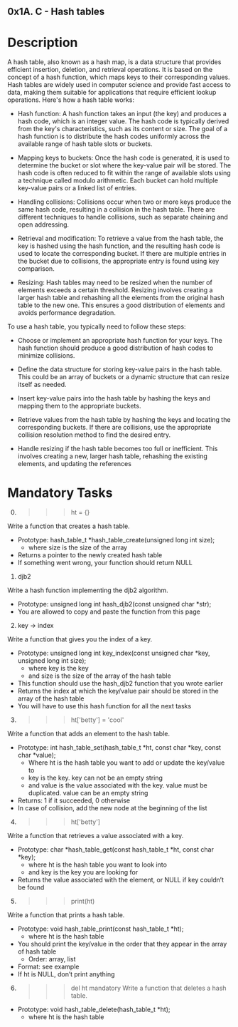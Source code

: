 ## 0x1A. C - Hash tables

# Description

A hash table, also known as a hash map, is a data structure that provides efficient insertion, deletion, and retrieval operations. It is based on the concept of a hash function, which maps keys to their corresponding values. Hash tables are widely used in computer science and provide fast access to data, making them suitable for applications that require efficient lookup operations.
Here's how a hash table works:

* Hash function: A hash function takes an input (the key) and produces a hash code, which is an integer value. The hash code is typically derived from the key's characteristics, such as its content or size. The goal of a hash function is to distribute the hash codes uniformly across the available range of hash table slots or buckets.

* Mapping keys to buckets: Once the hash code is generated, it is used to determine the bucket or slot where the key-value pair will be stored. The hash code is often reduced to fit within the range of available slots using a technique called modulo arithmetic. Each bucket can hold multiple key-value pairs or a linked list of entries.

* Handling collisions: Collisions occur when two or more keys produce the same hash code, resulting in a collision in the hash table. There are different techniques to handle collisions, such as separate chaining and open addressing.

* Retrieval and modification: To retrieve a value from the hash table, the key is hashed using the hash function, and the resulting hash code is used to locate the corresponding bucket. If there are multiple entries in the bucket due to collisions, the appropriate entry is found using key comparison.

* Resizing: Hash tables may need to be resized when the number of elements exceeds a certain threshold. Resizing involves creating a larger hash table and rehashing all the elements from the original hash table to the new one. This ensures a good distribution of elements and avoids performance degradation.

To use a hash table, you typically need to follow these steps:

* Choose or implement an appropriate hash function for your keys. The hash function should produce a good distribution of hash codes to minimize collisions.

* Define the data structure for storing key-value pairs in the hash table. This could be an array of buckets or a dynamic structure that can resize itself as needed.

* Insert key-value pairs into the hash table by hashing the keys and mapping them to the appropriate buckets.

* Retrieve values from the hash table by hashing the keys and locating the corresponding buckets. If there are collisions, use the appropriate collision resolution method to find the desired entry.

* Handle resizing if the hash table becomes too full or inefficient. This involves creating a new, larger hash table, rehashing the existing elements, and updating the references

# Mandatory Tasks

0. >>> ht = {}

Write a function that creates a hash table.

* Prototype: hash_table_t *hash_table_create(unsigned long int size);
    - where size is the size of the array
* Returns a pointer to the newly created hash table
* If something went wrong, your function should return NULL


1. djb2

Write a hash function implementing the djb2 algorithm.

* Prototype: unsigned long int hash_djb2(const unsigned char *str);
* You are allowed to copy and paste the function from this page


2. key -> index

Write a function that gives you the index of a key.

* Prototype: unsigned long int key_index(const unsigned char *key, unsigned long int size);
    - where key is the key
    - and size is the size of the array of the hash table
* This function should use the hash_djb2 function that you wrote earlier
* Returns the index at which the key/value pair should be stored in the array of the hash table
* You will have to use this hash function for all the next tasks


3. >>> ht['betty'] = 'cool'

Write a function that adds an element to the hash table.

* Prototype: int hash_table_set(hash_table_t *ht, const char *key, const char *value);
    - Where ht is the hash table you want to add or update the key/value to
    - key is the key. key can not be an empty string
    - and value is the value associated with the key. value must be duplicated. value can be an empty string
* Returns: 1 if it succeeded, 0 otherwise
* In case of collision, add the new node at the beginning of the list


4. >>> ht['betty']

Write a function that retrieves a value associated with a key.

* Prototype: char *hash_table_get(const hash_table_t *ht, const char *key);
    - where ht is the hash table you want to look into
    - and key is the key you are looking for
* Returns the value associated with the element, or NULL if key couldn’t be found


5. >>> print(ht)

Write a function that prints a hash table.

* Prototype: void hash_table_print(const hash_table_t *ht);
    - where ht is the hash table
* You should print the key/value in the order that they appear in the array of hash table
   - Order: array, list
* Format: see example
* If ht is NULL, don’t print anything


6. >>> del ht
mandatory
Write a function that deletes a hash table.

* Prototype: void hash_table_delete(hash_table_t *ht);
    - where ht is the hash table

